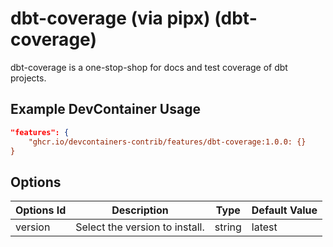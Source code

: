 
# dbt-coverage (via pipx) (dbt-coverage)

dbt-coverage is a one-stop-shop for docs and test coverage of dbt projects.

## Example DevContainer Usage

```json
"features": {
    "ghcr.io/devcontainers-contrib/features/dbt-coverage:1.0.0: {}
}
```

## Options

| Options Id | Description | Type | Default Value |
|-----|-----|-----|-----|
| version | Select the version to install. | string | latest |


